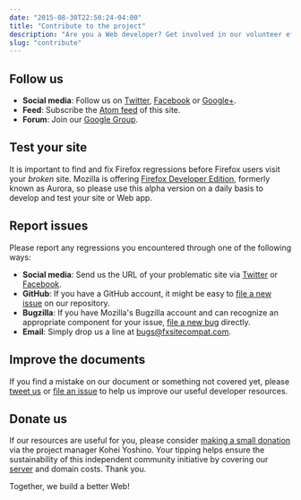 ```yaml
---
date: "2015-08-30T22:50:24-04:00"
title: "Contribute to the project"
description: "Are you a Web developer? Get involved in our volunteer efforts by starting to use Firefox Developer Edition today!"
slug: "contribute"
---
```

## Follow us

* **Social media**: Follow us on [Twitter](https://twitter.com/FxSiteCompat), [Facebook](https://www.facebook.com/FxSiteCompat) or [Google+](https://plus.google.com/+FxSiteCompatibility).
* **Feed**: Subscribe the [Atom feed](/en-US/index.xml) of this site.
* **Forum**: Join our [Google Group](https://groups.google.com/forum/#!forum/fxsitecompat).

## Test your site

It is important to find and fix Firefox regressions before Firefox users visit your *broken* site. Mozilla is offering [Firefox Developer Edition](https://www.mozilla.org/firefox/developer/), formerly known as Aurora, so please use this alpha version on a daily basis to develop and test your site or Web app.

## Report issues

Please report any regressions you encountered through one of the following ways:

* **Social media**: Send us the URL of your problematic site via [Twitter](https://twitter.com/intent/tweet?text=@fxsitecompat&related=fxsitecompat) or [Facebook](https://www.facebook.com/messages/633917723366737).
* **GitHub**: If you have a GitHub account, it might be easy to [file a new issue](https://github.com/fxsitecompat/reports/issues/new) on our repository.
* **Bugzilla**: If you have Mozilla's Bugzilla account and can recognize an appropriate component for your issue, [file a new bug](https://bugzilla.mozilla.org/enter_bug.cgi?product=Core&keywords=regression%2C%20site-compat&cc=kohei.yoshino@gmail.com) directly.
* **Email**: Simply drop us a line at [bugs@fxsitecompat.com](mailto:bugs@fxsitecompat.com).

## Improve the documents

If you find a mistake on our document or something not covered yet, please [tweet us](https://twitter.com/intent/tweet?text=@fxsitecompat&related=fxsitecompat) or [file an issue](https://github.com/fxsitecompat/www.fxsitecompat.com/issues/new) to help us improve our useful developer resources.

## Donate us

If our resources are useful for you, please consider [making a small donation](https://www.paypal.me/kohei/5) via the project manager Kohei Yoshino. Your tipping helps ensure the sustainability of this independent community initiative by covering our [server](https://www.digitalocean.com/?refcode=79ce8405cfad) and domain costs. Thank you.

Together, we build a better Web!
